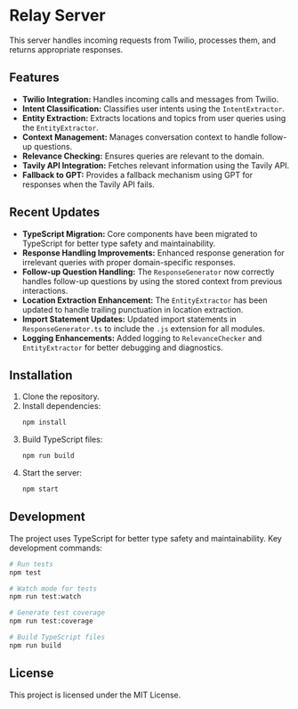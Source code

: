 # Relay Server

This server handles incoming requests from Twilio, processes them, and returns appropriate responses.

## Features

- **Twilio Integration:** Handles incoming calls and messages from Twilio.
- **Intent Classification:** Classifies user intents using the `IntentExtractor`.
- **Entity Extraction:** Extracts locations and topics from user queries using the `EntityExtractor`.
- **Context Management:** Manages conversation context to handle follow-up questions.
- **Relevance Checking:** Ensures queries are relevant to the domain.
- **Tavily API Integration:** Fetches relevant information using the Tavily API.
- **Fallback to GPT:** Provides a fallback mechanism using GPT for responses when the Tavily API fails.

## Recent Updates

- **TypeScript Migration:** Core components have been migrated to TypeScript for better type safety and maintainability.
- **Response Handling Improvements:** Enhanced response generation for irrelevant queries with proper domain-specific responses.
- **Follow-up Question Handling:** The `ResponseGenerator` now correctly handles follow-up questions by using the stored context from previous interactions.
- **Location Extraction Enhancement:** The `EntityExtractor` has been updated to handle trailing punctuation in location extraction.
- **Import Statement Updates:** Updated import statements in `ResponseGenerator.ts` to include the `.js` extension for all modules.
- **Logging Enhancements:** Added logging to `RelevanceChecker` and `EntityExtractor` for better debugging and diagnostics.

## Installation

1. Clone the repository.
2. Install dependencies:
   ```bash
   npm install
   ```
3. Build TypeScript files:
   ```bash
   npm run build
   ```
4. Start the server:
   ```bash
   npm start
   ```

## Development

The project uses TypeScript for better type safety and maintainability. Key development commands:

```bash
# Run tests
npm test

# Watch mode for tests
npm run test:watch

# Generate test coverage
npm run test:coverage

# Build TypeScript files
npm run build
```

## License

This project is licensed under the MIT License. 